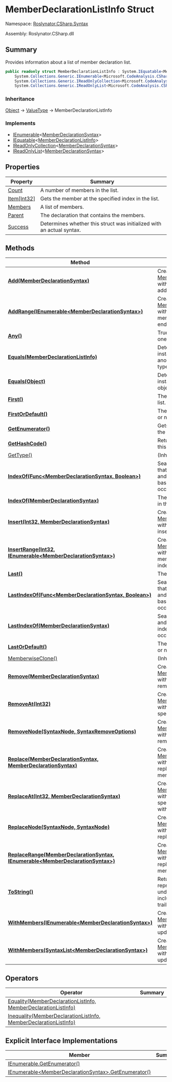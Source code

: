 # MemberDeclarationListInfo Struct

Namespace: [Roslynator.CSharp.Syntax](../README.md)

Assembly: Roslynator\.CSharp\.dll

## Summary

Provides information about a list of member declaration list\.

```csharp
public readonly struct MemberDeclarationListInfo : System.IEquatable<MemberDeclarationListInfo>,
    System.Collections.Generic.IEnumerable<Microsoft.CodeAnalysis.CSharp.Syntax.MemberDeclarationSyntax>,
    System.Collections.Generic.IReadOnlyCollection<Microsoft.CodeAnalysis.CSharp.Syntax.MemberDeclarationSyntax>,
    System.Collections.Generic.IReadOnlyList<Microsoft.CodeAnalysis.CSharp.Syntax.MemberDeclarationSyntax>
```

### Inheritance

[Object](https://docs.microsoft.com/en-us/dotnet/api/system.object) &#x2192; [ValueType](https://docs.microsoft.com/en-us/dotnet/api/system.valuetype) &#x2192; MemberDeclarationListInfo

### Implements

* [IEnumerable](https://docs.microsoft.com/en-us/dotnet/api/system.collections.generic.ienumerable-1)\<[MemberDeclarationSyntax](https://docs.microsoft.com/en-us/dotnet/api/microsoft.codeanalysis.csharp.syntax.memberdeclarationsyntax)>
* [IEquatable](https://docs.microsoft.com/en-us/dotnet/api/system.iequatable-1)\<[MemberDeclarationListInfo](./README.md)>
* [IReadOnlyCollection](https://docs.microsoft.com/en-us/dotnet/api/system.collections.generic.ireadonlycollection-1)\<[MemberDeclarationSyntax](https://docs.microsoft.com/en-us/dotnet/api/microsoft.codeanalysis.csharp.syntax.memberdeclarationsyntax)>
* [IReadOnlyList](https://docs.microsoft.com/en-us/dotnet/api/system.collections.generic.ireadonlylist-1)\<[MemberDeclarationSyntax](https://docs.microsoft.com/en-us/dotnet/api/microsoft.codeanalysis.csharp.syntax.memberdeclarationsyntax)>

## Properties

| Property | Summary |
| -------- | ------- |
| [Count](Count/README.md) | A number of members in the list\. |
| [Item\[Int32\]](Item/README.md) | Gets the member at the specified index in the list\. |
| [Members](Members/README.md) | A list of members\. |
| [Parent](Parent/README.md) | The declaration that contains the members\. |
| [Success](Success/README.md) | Determines whether this struct was initialized with an actual syntax\. |

## Methods

| Method | Summary |
| ------ | ------- |
| **[Add(MemberDeclarationSyntax)](Add/README.md)** | Creates a new [MemberDeclarationListInfo](./README.md) with the specified member added at the end\. |
| **[AddRange(IEnumerable\<MemberDeclarationSyntax>)](AddRange/README.md)** | Creates a new [MemberDeclarationListInfo](./README.md) with the specified members added at the end\. |
| **[Any()](Any/README.md)** | True if the list has at least one member\. |
| **[Equals(MemberDeclarationListInfo)](Equals/README.md)** | Determines whether this instance is equal to another object of the same type\. |
| **[Equals(Object)](Equals/README.md)** | Determines whether this instance and a specified object are equal\. |
| **[First()](First/README.md)** | The first member in the list\. |
| **[FirstOrDefault()](FirstOrDefault/README.md)** | The first member in the list or null if the list is empty\. |
| **[GetEnumerator()](GetEnumerator/README.md)** | Gets the enumerator for the list of members\. |
| **[GetHashCode()](GetHashCode/README.md)** | Returns the hash code for this instance\. |
| [GetType()](https://docs.microsoft.com/en-us/dotnet/api/system.object.gettype) |  \(Inherited from [Object](https://docs.microsoft.com/en-us/dotnet/api/system.object)\) |
| **[IndexOf(Func\<MemberDeclarationSyntax, Boolean>)](IndexOf/README.md)** | Searches for a member that matches the predicate and returns returns zero\-based index of the first occurrence in the list\. |
| **[IndexOf(MemberDeclarationSyntax)](IndexOf/README.md)** | The index of the member in the list\. |
| **[Insert(Int32, MemberDeclarationSyntax)](Insert/README.md)** | Creates a new [MemberDeclarationListInfo](./README.md) with the specified member inserted at the index\. |
| **[InsertRange(Int32, IEnumerable\<MemberDeclarationSyntax>)](InsertRange/README.md)** | Creates a new [MemberDeclarationListInfo](./README.md) with the specified members inserted at the index\. |
| **[Last()](Last/README.md)** | The last member in the list\. |
| **[LastIndexOf(Func\<MemberDeclarationSyntax, Boolean>)](LastIndexOf/README.md)** | Searches for a member that matches the predicate and returns returns zero\-based index of the last occurrence in the list\. |
| **[LastIndexOf(MemberDeclarationSyntax)](LastIndexOf/README.md)** | Searches for a member and returns zero\-based index of the last occurrence in the list\. |
| **[LastOrDefault()](LastOrDefault/README.md)** | The last member in the list or null if the list is empty\. |
| [MemberwiseClone()](https://docs.microsoft.com/en-us/dotnet/api/system.object.memberwiseclone) |  \(Inherited from [Object](https://docs.microsoft.com/en-us/dotnet/api/system.object)\) |
| **[Remove(MemberDeclarationSyntax)](Remove/README.md)** | Creates a new [MemberDeclarationListInfo](./README.md) with the specified member removed\. |
| **[RemoveAt(Int32)](RemoveAt/README.md)** | Creates a new [MemberDeclarationListInfo](./README.md) with the member at the specified index removed\. |
| **[RemoveNode(SyntaxNode, SyntaxRemoveOptions)](RemoveNode/README.md)** | Creates a new [MemberDeclarationListInfo](./README.md) with the specified node removed\. |
| **[Replace(MemberDeclarationSyntax, MemberDeclarationSyntax)](Replace/README.md)** | Creates a new [MemberDeclarationListInfo](./README.md) with the specified member replaced with the new member\. |
| **[ReplaceAt(Int32, MemberDeclarationSyntax)](ReplaceAt/README.md)** | Creates a new [MemberDeclarationListInfo](./README.md) with the member at the specified index replaced with a new member\. |
| **[ReplaceNode(SyntaxNode, SyntaxNode)](ReplaceNode/README.md)** | Creates a new [MemberDeclarationListInfo](./README.md) with the specified old node replaced with a new node\. |
| **[ReplaceRange(MemberDeclarationSyntax, IEnumerable\<MemberDeclarationSyntax>)](ReplaceRange/README.md)** | Creates a new [MemberDeclarationListInfo](./README.md) with the specified member replaced with new members\. |
| **[ToString()](ToString/README.md)** | Returns the string representation of the underlying syntax, not including its leading and trailing trivia\. |
| **[WithMembers(IEnumerable\<MemberDeclarationSyntax>)](WithMembers/README.md)** | Creates a new [MemberDeclarationListInfo](./README.md) with the members updated\. |
| **[WithMembers(SyntaxList\<MemberDeclarationSyntax>)](WithMembers/README.md)** | Creates a new [MemberDeclarationListInfo](./README.md) with the members updated\. |

## Operators

| Operator | Summary |
| -------- | ------- |
| [Equality(MemberDeclarationListInfo, MemberDeclarationListInfo)](op_Equality/README.md) | |
| [Inequality(MemberDeclarationListInfo, MemberDeclarationListInfo)](op_Inequality/README.md) | |

## Explicit Interface Implementations

| Member | Summary |
| ------ | ------- |
| [IEnumerable.GetEnumerator()](System-Collections-IEnumerable-GetEnumerator/README.md) | |
| [IEnumerable\<MemberDeclarationSyntax>.GetEnumerator()](System-Collections-Generic-IEnumerable-Microsoft-CodeAnalysis-CSharp-Syntax-MemberDeclarationSyntax--GetEnumerator/README.md) | |

